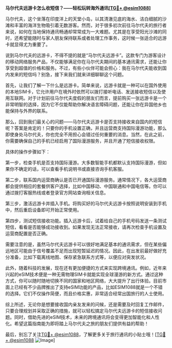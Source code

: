 **马尔代夫远游卡怎么收短信？——轻松玩转海外通讯[[TG💪+ @esim1088](https://t.me/s/esim1088)]**

马尔代夫，这个坐落在印度洋上的天堂小岛，以其清澈见底的海水、洁白细腻的沙滩和丰富的海洋生物吸引着无数游客。然而，对于很多初次前往马尔代夫的旅行者来说，如何在当地保持通讯畅通却常常成为一大难题。尤其是在享受阳光沙滩的同时，还希望能随时与家人朋友保持联系或者处理工作事务，这时候一张适合的远游卡就显得尤为重要了。

说到马尔代夫的远游卡，不得不提的就是“马尔代夫远游卡”。这款专门为游客设计的移动网络服务产品，不仅能够满足你在马尔代夫期间的基本通讯需求，还能让你享受到超值的价格和服务。不过，有些小伙伴可能会担心：我在马尔代夫能收到国内发来的短信吗？别急，接下来我们就来详细聊聊这个问题。

首先，让我们了解一下什么是远游卡。简单来说，远游卡就是一种可以在国外使用的本地SIM卡，它允许用户在境外时依然可以拨打接听电话、发送接收短信以及使用互联网。对于计划前往马尔代夫度假的朋友们而言，提前购买一张远游卡是一个非常明智的选择，因为它不仅能帮助你解决语言障碍问题，还能让你在异国他乡也能保持与外界的联系。

那么，回到我们最关心的问题——马尔代夫远游卡是否支持接收来自国内的短信呢？答案是肯定的！只要你的手机设置正确，并且运营商支持国际漫游功能，那么即使身处马尔代夫，你也完全不用担心会错过任何重要的消息。当然，在此之前，你需要确保自己的手机已经启用了国际漫游服务，并且开通了短信接收权限。

具体的操作步骤如下：

第一步，检查手机是否支持国际漫游。大多数智能手机都默认支持国际漫游，但如果你不确定的话，可以查看手机说明书或直接咨询手机客服。

第二步，联系国内运营商确认是否已开通国际漫游服务。通常情况下，各大运营商都会提供相应的套餐供客户选择，比如中国移动、中国联通和中国电信等。你可以通过拨打客服热线或者登录官方网站查询相关信息。

第三步，激活远游卡并插入手机。将购买好的马尔代夫远游卡按照说明安装到手机中，然后重启设备即可开始正常使用。

第四步，测试短信接收功能。插入远游卡后，试着给自己的手机号码发送一条测试短信，看看是否能够成功接收到。如果发现无法正常接收，请再次检查手机设置及运营商配置是否正确。

需要注意的是，虽然马尔代夫远游卡可以很好地满足基本的通讯需求，但在某些偏远地区可能由于信号覆盖不足而出现短暂延迟的情况。因此，在出发前最好做好充分准备，比如下载离线地图、保存紧急联系方式等，以便应对突发状况。

此外，随着科技的发展，现在还有更加便捷的方式来实现跨境通讯。例如，近年来兴起的eSIM技术便是一种无需物理SIM卡就能实现全球漫游的新方式。通过这种方式，你可以随时随地切换不同的国家和地区网络，大大提升了出行体验。目前市面上已经有不少品牌推出了支持eSIM功能的产品，比如ESIM1088就是一个不错的选择。它们不仅操作简便，而且价格实惠，非常适合经常出国旅行的人士使用。

综上所述，无论你是想要接收国内亲友发来的问候，还是需要及时回复工作邮件，只要合理规划并采取正确的措施，就可以轻松搞定马尔代夫远游卡的短信接收问题。同时，借助先进的eSIM技术，未来的跨境通讯将会变得更加智能化和人性化。希望这篇指南能为即将踏上马尔代夫之旅的朋友们提供有益的帮助！

最后，别忘了关注[TG💪+ @esim1088](https://t.me/s/esim1088)，了解更多关于旅行通讯的小贴士哦！[[TG💪+ @esim1088](https://t.me/s/esim1088) ![Image](https://i.postimg.cc/4NQfJmqS/Snipaste-2025-05-13-00-14-12.png)]